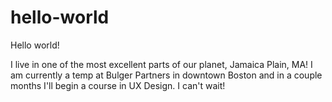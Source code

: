 # hello-world

Hello world!

I live in one of the most excellent parts of our planet, Jamaica Plain, MA! I am currently a temp at Bulger Partners in downtown Boston and in a couple months I'll begin a course in UX Design. I can't wait!
